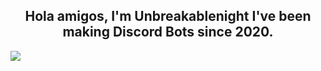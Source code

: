 ## <div align="center">Hola amigos, I'm Unbreakablenight I've been making Discord Bots since 2020.</div>  

![](https://discord.c99.nl/widget/theme-3/622903645268344835.png)
